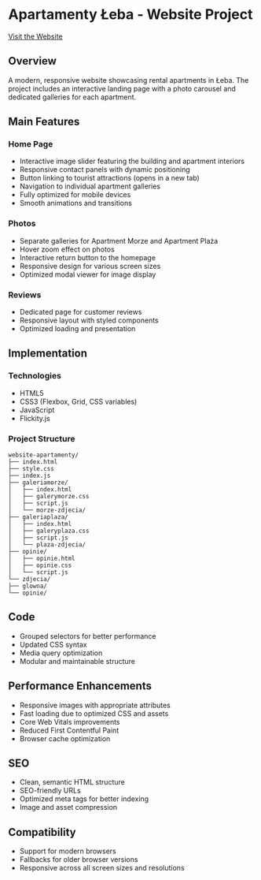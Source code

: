 # Apartamenty Łeba - Website Project

[Visit the Website](https://morzeiplaza.com/)

## Overview
A modern, responsive website showcasing rental apartments in Łeba. The project includes an interactive landing page with a photo carousel and dedicated galleries for each apartment.

## Main Features

### Home Page
- Interactive image slider featuring the building and apartment interiors
- Responsive contact panels with dynamic positioning
- Button linking to tourist attractions (opens in a new tab)
- Navigation to individual apartment galleries
- Fully optimized for mobile devices
- Smooth animations and transitions

### Photos
- Separate galleries for Apartment Morze and Apartment Plaża
- Hover zoom effect on photos
- Interactive return button to the homepage
- Responsive design for various screen sizes
- Optimized modal viewer for image display

### Reviews
- Dedicated page for customer reviews
- Responsive layout with styled components
- Optimized loading and presentation

## Implementation

### Technologies
- HTML5
- CSS3 (Flexbox, Grid, CSS variables)
- JavaScript
- Flickity.js

### Project Structure
```
website-apartamenty/
├── index.html
├── style.css
├── index.js
├── galeriamorze/
│   ├── index.html
│   ├── galerymorze.css
│   ├── script.js
│   └── morze-zdjecia/
├── galeriaplaza/
│   ├── index.html
│   ├── galeryplaza.css
│   ├── script.js
│   └── plaza-zdjecia/
├── opinie/
│   ├── opinie.html
│   ├── opinie.css
│   └── script.js
└── zdjecia/
├── glowna/
└── opinie/
```

## Code
- Grouped selectors for better performance
- Updated CSS syntax
- Media query optimization
- Modular and maintainable structure

## Performance Enhancements
- Responsive images with appropriate attributes
- Fast loading due to optimized CSS and assets
- Core Web Vitals improvements
- Reduced First Contentful Paint
- Browser cache optimization

## SEO
- Clean, semantic HTML structure
- SEO-friendly URLs
- Optimized meta tags for better indexing
- Image and asset compression

## Compatibility
- Support for modern browsers
- Fallbacks for older browser versions
- Responsive across all screen sizes and resolutions
